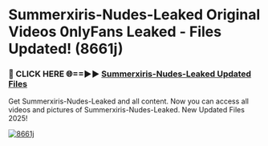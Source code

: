# Summerxiris-Nudes-Leaked Original Videos 0nlyFans Leaked - Files Updated! (8661j)

<h3>🔴 CLICK HERE 🌐==►► <a href="https://tinyurl.com/5h6xmrr3" rel="nofollow">Summerxiris-Nudes-Leaked Updated Files</a></h3>

Get Summerxiris-Nudes-Leaked and all content. Now you can access all videos and pictures of Summerxiris-Nudes-Leaked. New Updated Files 2025!

[![8661j](https://i.imgur.com/KVD873Z.gif)](https://tinyurl.com/5h6xmrr3)
